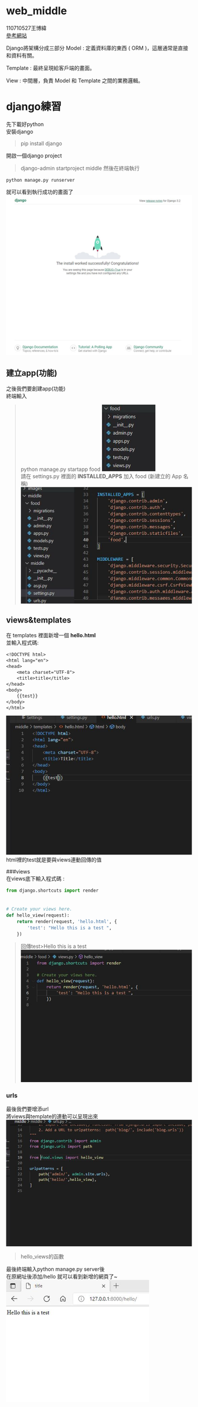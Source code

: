 # web_middle  
110710527王博緯  
[參考網站](https://code.ziqiangxuetang.com/django/django-basic.html)

Django將架構分成三部分
Model : 定義資料庫的東西 ( ORM )，這層通常是直接和資料有關。  
  
Template : 最終呈現給客戶端的畫面。  

View : 中間層，負責 Model 和 Template 之間的業務邏輯。  
  
# django練習  

先下載好python  
安裝django  
>pip install django

開啟一個django project  

>django-admin startproject middle
然後在終端執行  
```
python manage.py runserver
```
就可以看到執行成功的畫面了  
![image](https://github.com/sleepy9487/web_middle/blob/master/images/1.JPG)  

## 建立app(功能)
之後我們要創建app(功能)  
終端輸入  
>python manage.py startapp food
![image](https://github.com/sleepy9487/web_middle/blob/master/images/2.JPG)  
請在 settings.py 裡面的 **INSTALLED_APPS** 加入 food (新建立的 App 名稱)  
![image](https://github.com/sleepy9487/web_middle/blob/master/images/3.JPG)  
  
## views&templates  
在 templates 裡面新增一個  **hello.html**  
並輸入程式碼:  
```  
<!DOCTYPE html>
<html lang="en">
<head>
    <meta charset="UTF-8">
    <title>title</title>
</head>
<body>
    {{test}}
</body>
</html>
```  
![image](https://github.com/sleepy9487/web_middle/blob/master/images/4.JPG)  
html裡的test就是要與views連動回傳的值  

###views  
在views底下輸入程式碼 : 
```python
from django.shortcuts import render


# Create your views here.
def hello_view(request):
    return render(request, 'hello.html', {
        'test': "Hello this is a test ",
    })

```  
>回傳test>Hello this is a test
![image](https://github.com/sleepy9487/web_middle/blob/master/images/5.JPG)
### urls  
最後我們要增添url  
將views與template的連動可以呈現出來  
![image](https://github.com/sleepy9487/web_middle/blob/master/images/6.JPG)  
>hello_views的函數

最後終端輸入python manage.py server後  
在原網址後添加/hello 就可以看到新增的網頁了~
![image](https://github.com/sleepy9487/web_middle/blob/master/images/7.JPG)





